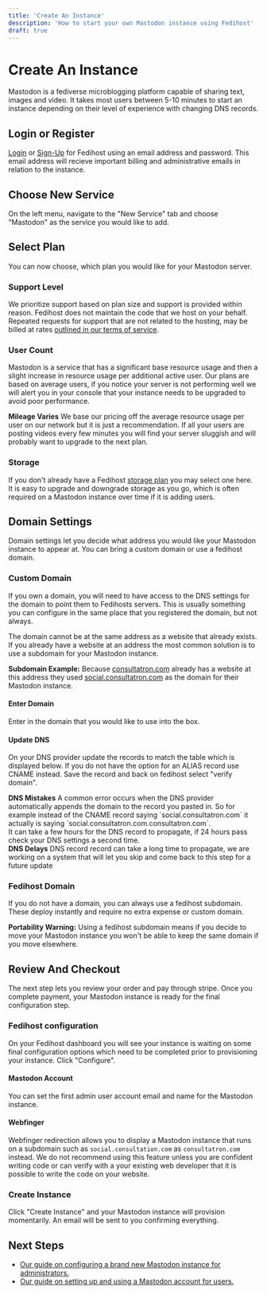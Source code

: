 ```yaml
---
title: 'Create An Instance'
description: 'How to start your own Mastodon instance using Fedihost'
draft: true
---
```

# Create An Instance 
Mastodon is a fediverse microblogging platform capable of sharing text,
images and video. It takes most users between 5-10 minutes to start an
instance depending on their level of experience with changing DNS records.

## Login or Register
[Login](/login) or [Sign-Up](/register) for Fedihost using an email address
and password. This email address will recieve important billing and
administrative emails in relation to the instance.

## Choose New Service
On the left menu, navigate to the "New Service" tab and choose "Mastodon"
as the service you would like to add.

## Select Plan
You can now choose, which plan you would like for your Mastodon server.

### Support Level
We prioritize support based on plan size and support is provided within
reason. Fedihost does not maintain the code that we host on your behalf.
Repeated requests for support that are not related to the hosting, may be
billed at rates [outlined in our terms of service](/tos).

### User Count
Mastodon is a service that has a significant base resource usage and then a
slight increase in resource usage per additional active user. Our plans are
based on average users, if you notice your server is not performing well we
will alert you in your console that your instance needs to be upgraded to
avoid poor performance.

<aside><strong>Mileage Varies</strong>
We base our pricing off the average resource usage per user on our network
but it is just a recommendation. If all your users are posting videos
every few minutes you will find your server sluggish and will probably want
to upgrade to the next plan.</aside>

<!-- <aside><strong>Mastodon 0</strong>
Our base plan `Mastodon 0` is a plan for archiving a server. It allows you
to keep a bookmark in the fediverse but it is not made for day to day
usage.</aside> -->

### Storage
If you don't already have a Fedihost [storage plan](/pricing) you may
select one here. It is easy to upgrade and downgrade storage as you go,
which is often required on a Mastodon instance over time if it is adding
users.

## Domain Settings
Domain settings let you decide what address you would like your Mastodon
instance to appear at. You can bring a custom domain or use a fedihost
domain.

### Custom Domain
If you own a domain, you will need to have access to the DNS settings for
the domain to point them to Fedihosts servers. This is usually something
you can configure in the same place that you registered the domain, but
not always.

The domain cannot be at the same address as a website that already exists.
If you already have a website at an address the most common solution is
to use a subdomain for your Mastodon instance.

<aside><strong>Subdomain Example:</strong>
Because <a href="https://consultatron.com/">consultatron.com</a> already
has a website at this address they used
<a href="https://social.consultatron.com/">social.consultatron.com</a>
as the domain for their Mastodon instance.</aside>

#### Enter Domain
Enter in the domain that you would like to use into the box.

#### Update DNS
On your DNS provider update the records to match the table which is
displayed below. If you do not have the option for an ALIAS record use
CNAME instead. Save the record and back on fedihost select "verify
domain".

<aside><strong>DNS Mistakes</strong>
A common error occurs when the DNS provider automatically appends the
domain to the record you pasted in. So for example instead of the CNAME
record saying `social.consultatron.com` it actually is saying
`social.consultatron.com.consultatron.com`.</aside>
It can take a few hours for the DNS record to propagate, if 24 hours pass
check your DNS settings a second time.
<aside><strong>DNS Delays</strong>
DNS record record can take a long time to propagate, we are working on a
system that will let you skip and come back to this step for a future
update </aside>

### Fedihost Domain
If you do not have a domain, you can always use a fedihost subdomain.
These deploy instantly and require no extra expense or custom domain.
<aside><strong>Portability Warning:</strong>
Using a fedihost subdomain means if you decide to move your Mastodon
instance you won't be able to keep the same domain if you move
elsewhere.</aside>

## Review And Checkout
The next step lets you review your order and pay through stripe. Once you
complete payment, your Mastodon instance is ready for the final
configuration step.

### Fedihost configuration
On your Fedihost dashboard you will see your instance is waiting on some final
configuration options which need to be completed prior to provisioning
your instance. Click "Configure".

#### Mastodon Account
You can set the first admin user account email and name for the Mastodon
instance.

#### Webfinger
Webfinger redirection allows you to display a Mastodon instance that runs
on a subdomain such as `social.consultation.com` as `consultatron.com`
instead. We do not recommend using this feature unless you are confident
writing code or can verify with a your existing web developer that it is
possible to write the code on your website.

### Create Instance
Click "Create Instance" and your Mastodon instance will provision
momentarily. An email will be sent to you confirming everything.


## Next Steps
- [Our guide on configuring a brand new Mastodon instance for
  administrators.](/articles/mastodon/creating/configuring)
- [Our guide on setting up and using a Mastodon account for
  users.](/articles/mastodon/newusers)
